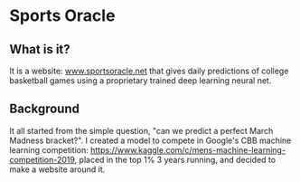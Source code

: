 # Sports Oracle

## What is it?
It is a website: www.sportsoracle.net that gives daily predictions of college basketball games using a proprietary trained deep learning neural net.

## Background
It all started from the simple question, "can we predict a perfect March Madness bracket?". I created a model to compete in Google's CBB machine learning competition: https://www.kaggle.com/c/mens-machine-learning-competition-2019, placed in the top 1% 3 years running, and decided to make a website around it.
